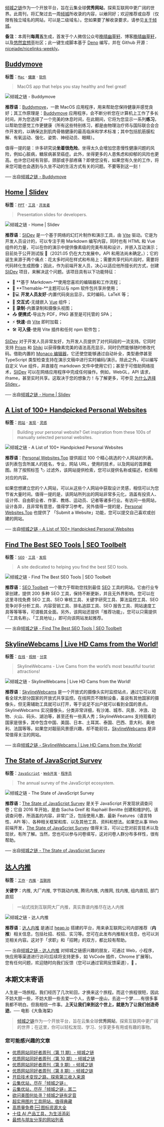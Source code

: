 [倾城之链](https://link.niceshare.site/)作为一个开放平台，旨在云集全球**优秀网站**，探索互联网中更广阔的世界。此周刊，将汇聚过去一周[倾城](https://nicelinks.site/?utm_source=weekly)所收录的内容，以飨同好；欢迎推荐或自荐（仅限有独立域名的网站，可以是二级域名）。您如果要了解收录要求，请参见[关于倾城](https://nicelinks.site/about?utm_source=weekly)。

**备注**：本周刊**每周五**生成，首发于个人微信公众号[晚晴幽草轩](https://mp.weixin.qq.com/mp/appmsgalbum?__biz=MzI5MDIwMzM2Mg==&action=getalbum&album_id=1530765143352082433&scene=173&from_msgid=2650641087&from_itemidx=1&count=3#wechat_redirect)、博客[晚晴幽草轩](https://www.jeffjade.com)，以及[悠然宜想亭](https://forum.lovejade.cn/)社区；此一键生成脚本基于 [Deno](https://nicelinks.site/post/602d30aad099ff5688618591) 编写，并在 Github 开源：[nicejade/nicelinks-weekly](https://github.com/nicejade/nicelinks-weekly)。

## [Buddymove](https://buddymove.app/?utm_source=nicelinks.site)

**标签**：[`Mac`](https://nicelinks.site/tags/Mac) · [`健康`](https://nicelinks.site/tags/健康) · [`软件`](https://nicelinks.site/tags/软件)

> MacOS app that helps you stay healthy and feel great!

![倾城之链 - Buddymove](https://nicelinks.oss-cn-shenzhen.aliyuncs.com/buddymove.app.png?x-oss-process=style/png2jpg)

**推荐语**：[Buddymove](https://buddymove.app/)，一款 MacOS 应用程序，用来帮助您保持健康并感觉良好；其工作原理是：[Buddymove](https://buddymove.app/) 应用程序，会不断分析您在计算机上工作了多长时间，并为您选择了一个完美的休息时间，在此期间，它将为您显示一系列**练习**，以帮助您感觉工作更健康（所有这些特别练习，都是由物理治疗师与国际联合会合作开发的，以确保达到肌肉骨骼健康的最高临床和学术标准；其中包括肌筋膜松解、有氧运动、强化、姿势、神经动员、眼睛）。

值得一提的是：许多研究说**坐着很危险**。坐得太久会增加您患慢性健康问题的风险，例如心脏病，糖尿病甚至癌症。此外，坐得更多的人患焦虑和抑郁的风险也更高。也许您已经有背部，颈部或手部疼痛？即使您没有，如果您有久坐的工作，将来您可能也会遇到与久坐不动的生活方式有关的问题。不要等到这一刻！

── 出自[倾城之链 - Buddymove](https://nicelinks.site/post/6093eb6b9947e6213fe43aa8)

## [Home | Slidev ](https://sli.dev/?utm_source=nicelinks.site)

**标签**：[`PPT`](https://nicelinks.site/tags/PPT) · [`工具`](https://nicelinks.site/tags/工具) · [`开发者`](https://nicelinks.site/tags/开发者)

> Presentation slides for developers.

![倾城之链 - Home | Slidev    ](https://nicelinks.oss-cn-shenzhen.aliyuncs.com/sli.dev.png?x-oss-process=style/png2jpg)

**推荐语**：[SliDev](https://sli.dev/) 是一个基于网络的幻灯片制作和演示工具，由 [Vite](https://nicelinks.site/post/6010e1b10c71de1fb957b64e) 驱动。它是为开发人员设计的，可以专注于用 Markdown 编写内容，同时也有 HTML 和 Vue 组件的力量，可以在你的演示中提供像素级的完美布局和设计，并嵌入互动演示；目前处于公开测试版 🎉（2021.05 仍在大力发展中。API 和用法尚未确定。）；它的诞生来源于两个痛点：花太多时间在样式和布局上；需要共享代码片段时，需要将代码转化生成图像；因此，作为前端开发人员，决心以适应他所擅长的方式，创建 [SliDev](https://github.com/slidevjs/slidev) 项目，来解决这个问题。该项目具有以下功能特征：

- 📝 **基于 Markdown-**使用您喜欢的编辑器和工作流程；
- 🎨 **Themable-**主题可以与 npm 软件包共享并使用；
- 🧑💻 **开发人员友好**-内置代码突出显示，实时编码，LaTeX 等；
- 🤹 **交互式**-无缝嵌入 [Vue](https://nicelinks.site/post/5b1a221c0526c920d6dfaada) 组件；
- 🎥 **录制**-内置录制和摄像头视图；
- 📤 **便携式**-导出为 PDF，PNG 甚至是可托管的 SPA；
- ⚡️ **快速**-由 [Vite](https://nicelinks.site/post/6010e1b10c71de1fb957b64e) 即时加载；
- 🛠 **可入侵**-使用 Vite 插件和任何 npm 软件包；

[SliDev](https://sli.dev/) 对于开发人员非常友好，为开发人员提供了对代码段的一流支持。它同时支持 [Prism](https://prismjs.com/) 和 [Shiki](https://github.com/shikijs/shiki) 以获得像素完美的语法高亮显示，同时仍然能够随时修改代码。借助内置的 [Monaco 编辑器](https://microsoft.github.io/monaco-editor/)，它还使您能够通过自动补全，类型悬停甚至 TypeScript 类型检查支持在演示文稿中进行实时编码/演示。除此之外，可以编写自定义 Vue 组件，并直接在 markdown 文件中使用它们；甚至于可借助网络技术，[SliDev](https://sli.dev/) 可以在网络应用程序中完成任何操作。例如，WebGL，API 请求，iframe，甚至实时共享。这取决于您的想象力！与了解更多，可参见 [为什么选择 Slidev ](https://sli.dev/guide/why.html)。

── 出自[倾城之链 - Home | Slidev ](https://nicelinks.site/post/6093e6809947e6213fe43aa6)

## [A List of 100+ Handpicked Personal Websites](https://www.personalwebsites.top/?utm_source=nicelinks.site)

**标签**：[`网站`](https://nicelinks.site/tags/网站) · [`发现`](https://nicelinks.site/tags/发现) · [`灵感`](https://nicelinks.site/tags/灵感)

> Building your personal website? Get inspiration from these 100s of manually selected personal websites.

![倾城之链 - A List of 100+ Handpicked Personal Websites](https://nicelinks.oss-cn-shenzhen.aliyuncs.com/www.personalwebsites.top.png?x-oss-process=style/png2jpg)

**推荐语**：[Personal Websites.Top](https://www.personalwebsites.top/) 提供超过 100 个精心挑选的个人网站的列表。该列表包含所属人的姓名，专业，网站 URL，使用的技术，以及网站的首屏截图。除了按照标签 🏷️ 过滤外，该网站提供检索，您可以提供名称或描述，检索相对应的内容。

如果您想建立您的个人网站，可以从这些个人网站中获取设计灵感，相信可以为您节省大量时间。值得一提的是，该网站所列出的网站非常多元化，涵盖有投资人、设计师、自由职业者、作家、教练、运动员、记者等诸多行业。有访问一些网站，设计各异，且非常有意思，值得学习参考。另外值得一提的是，[Personal Websites.Top](https://www.personalwebsites.top/) 也提供了 「Submit a Website」功能，您可以提交自己喜欢或创建的网站。

── 出自[倾城之链 - A List of 100+ Handpicked Personal Websites](https://nicelinks.site/post/6093df2b9947e6213fe43aa4)

## [Find The Best SEO Tools | SEO Toolbelt](https://seotoolbelt.co/?utm_source=nicelinks.site)

**标签**：[`SEO`](https://nicelinks.site/tags/SEO) · [`工具`](https://nicelinks.site/tags/工具) · [`发现`](https://nicelinks.site/tags/发现)

> A site dedicated to helping you find the best SEO tools.

![倾城之链 - Find The Best SEO Tools | SEO Toolbelt](https://nicelinks.oss-cn-shenzhen.aliyuncs.com/seotoolbelt.co.png?x-oss-process=style/png2jpg)

**推荐语**：[SEO Toolbelt](https://seotoolbelt.co/) 一个致力于帮助您找到最佳 [SEO](https://nicelinks.site/tags/SEO) 工具的网站。它由行业专家创建，提供 200 多种 SEO 工具，保持不断更新，并且无外界影响。您可以在这里寻找免费 SEO 工具、SEO 审核工具、关键字研究工具、算法监控工具、SEO 竞争对手分析工具、内容营销工具、排名追踪工具、SEO 报告工具、网站速度工具等等等等，可谓极其全面。另外，该网站还提供「推荐功能」，您可以只需提供「工具名称」、「工具地址」，即可向该网站发起推荐。

── 出自[倾城之链 - Find The Best SEO Tools | SEO Toolbelt](https://nicelinks.site/post/6093d2769947e6213fe43aa2)

## [SkylineWebcams | Live HD Cams from the World!](https://www.skylinewebcams.com/?utm_source=nicelinks.site)

**标签**：[`在线`](https://nicelinks.site/tags/在线) · [`视频`](https://nicelinks.site/tags/视频) · [`分享`](https://nicelinks.site/tags/分享)

> SkylineWebcams - Live Cams from the world’s most beautiful tourist attractions!

![倾城之链 - SkylineWebcams | Live HD Cams from the World!](https://nicelinks.oss-cn-shenzhen.aliyuncs.com/www.skylinewebcams.com.png?x-oss-process=style/png2jpg)

**推荐语**：[SkylineWebcams](https://www.skylinewebcams.com/) 是一个开放式的摄像头实时监控站点，通过它可以观看全球大部分国家的开放式共享监控。在线网页不限制设备，虽说有其他国家的摄像头，但无需辅助工具就可以打开，等于说足不出户就可以看到全国的景点。SkylineWebcams 实况摄像头，分类非常详细，有沙滩、城市、风景、冲浪、动物、火山、码头、湖泊等，甚至还有一些真人秀；SkylineWebcams 支持观看的国家是很多，其中包含中国、美国、日本、土耳其、泰国、巴西、意大利、奥地利、法国等等。如果您对靓丽风景感兴趣，却不能前往，[SkylineWebcams](https://www.skylinewebcams.com/) 是非常值得关注的网站。

── 出自[倾城之链 - SkylineWebcams | Live HD Cams from the World!](https://nicelinks.site/post/60937b5b9947e6213fe43aa0)

## [The State of JavaScript Survey](https://stateofjs.com/?utm_source=nicelinks.site)

**标签**：[`JavaScript`](https://nicelinks.site/tags/JavaScript) · [`Web开发`](https://nicelinks.site/tags/Web开发) · [`程序员`](https://nicelinks.site/tags/程序员)

> The annual survey of the JavaScript ecosystem.

![倾城之链 - The State of JavaScript Survey](https://nicelinks.oss-cn-shenzhen.aliyuncs.com/stateofjs.com.png?x-oss-process=style/png2jpg)

**推荐语**：[The State of JavaScript Survey](https://stateofjs.com/) 是关于 JavaScript 开发现状调查问卷；它自 2016 年开始，是由 Sacha Greif 和 Raphaël Benitte 创建和维护的。该调查问卷，所涵盖的内容，非常广泛，包括使用人数、最新 Features（语言特性、API 等）、各种相关框架和库、以及其他工具、资料和想法。如果您从事 Web 前端开发，[The State of JavaScript Survey](https://stateofjs.com/) 值得关注，可以让您对前言技术以及现状，有所了解。当然，您也可以参与问卷填写，这对问卷人群分布多样性，很有帮助。

── 出自[倾城之链 - The State of JavaScript Survey](https://nicelinks.site/post/6092c5e59947e6213fe43a9e)

## [达人内推](https://www.referme.cn/?utm_source=nicelinks.site)

**标签**：[`工作`](https://nicelinks.site/tags/工作) · [`内推`](https://nicelinks.site/tags/内推) · [`互联网`](https://nicelinks.site/tags/互联网)

**关键字**：内推, 大厂内推, 字节跳动内推, 腾讯内推, 内推网, 找内推, 组内直招, 部门直招

> 一站式找到互联网大厂内推，真实靠谱内推尽在达人内推

![倾城之链 - 达人内推](https://nicelinks.oss-cn-shenzhen.aliyuncs.com/www.referme.cn.png?x-oss-process=style/png2jpg)

**推荐语**：[达人内推](https://www.referme.cn/) 是通过 [heap.io](https://heap.io/) 搭建的平台，用来承互联网公司内部推荐（**内推**）相关信息，包括社招、校招、实习等。您可在此发布内推相关信息，也可以浏览相关内容。这对于「求职」和「招聘」的双方，都比较有帮助。

── 出自[倾城之链 - 达人内推](https://nicelinks.site/post/608c2cdd9947e6213fe43a9c)
对倾城之链感兴趣的朋友，可通过 Web，小程序，快应用等渠道进行访问(后续将支持更多，如 VsCode 插件，Chrome 扩展等)。您有任何问题，欢迎随时向我们反馈（您可以通过官网反馈渠道），🤲 。

## 本期文末寄语

人生是一场旅程。我们经历了几次轮回，才换来这个旅程。而这个旅程很短，因此不妨大胆一些，不妨大胆一些去爱一个人，去攀一座山，去追一个梦……有很多事我都不明白。但我相信一件事。**上天让我们来到这个世上，就是为了让我们创造奇迹**。── 电影《大鱼海棠》

> [倾城之链](https://link.niceshare.site/)作为一个开放平台，旨在云集全球**优秀网站**，探索互联网中更广阔的世界；在这里，你可以轻松发现、学习、分享更多有用或有趣的事物。

### 您可能感兴趣的文章

- [优质网站同好者周刊（第 11 期）- 倾城之链](https://www.jeffjade.com/2021/04/29/197-nicelinks-weekly-011/)
- [优质网站同好者周刊（第 10 期）- 倾城之链](https://www.jeffjade.com/2021/04/22/196-nicelinks-weekly-010/)
- [优质网站同好者周刊（第 9 期）- 倾城之链](https://www.jeffjade.com/2021/04/15/195-nicelinks-weekly-009/)
- [优质网站同好者周刊（第 8 期）- 倾城之链](https://www.jeffjade.com/2021/04/08/193-nicelinks-weekly-008/)
- [开启技术变现之路，探索第三收入来源](https://www.jeffjade.com/2020/11/17/173-talk-about-nice-links/)
- [云集优站，尽在「倾城之链」](https://www.jeffjade.com/2017/12/31/136-talk-about-nicelinks-site/)
- [云集优站，尽在「倾城之链」其二](https://www.jeffjade.com/2018/12/23/146-talk-about-nice-links/)
- [欲问美图何处寻？倾城之链有定音](https://www.jeffjade.com/2019/02/17/151-aweome-beautiful-picture-website-list/ "欲问美图何处寻？倾城之链有定音")
- [超实用图片工具网站，值得典藏](https://www.jeffjade.com/2020/07/27/165-aweome-picture-tool-website-list/)
- [高质量免费 🆓 图标资源大全](https://www.jeffjade.com/2020/09/11/169-high-quality-free-icon-resource-collection/)
- [十佳 AI 产品工具，为生活添彩](https://www.jeffjade.com/2020/09/23/170-list-of-top-20-ai-product-tools/)
- [最想与朋友分享的网站列表](https://www.jeffjade.com/2020/09/01/168-list-of-websites-i-most-want-to-share-with-my-friends/)
